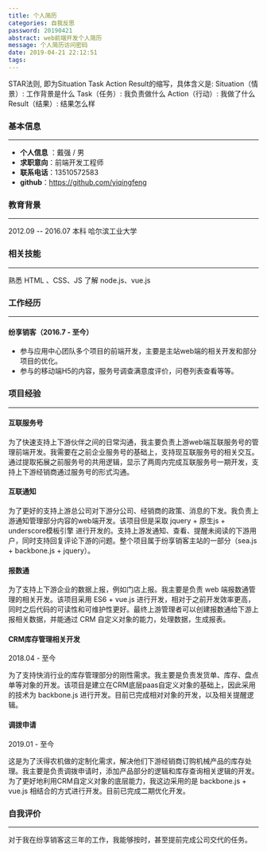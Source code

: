 ```yaml
---
title: 个人简历
categories: 自我反思
password: 20190421
abstract: web前端开发个人简历
message: 个人简历访问密码
date: 2019-04-21 22:12:51
tags:
---
```


STAR法则, 即为Situation Task Action Result的缩写，具体含义是:
Situation（情景）: 工作背景是什么
Task（任务）: 我负责做什么
Action（行动）: 我做了什么
Result（结果）: 结果怎么样


### 基本信息

-------------------

- **个人信息** ：戴强 / 男
- **求职意向**：前端开发工程师
- **联系电话**：13510572583
- **github**：https://github.com/yiqingfeng

### 教育背景

-------------------

2012.09 -- 2016.07  本科  哈尔滨工业大学

### 相关技能

-------------------

熟悉 HTML 、CSS、JS
了解 node.js、vue.js

### 工作经历

-------------------

#### 纷享销客（2016.7 - 至今）

- 参与应用中心团队多个项目的前端开发，主要是主站web端的相关开发和部分项目的优化。
- 参与的移动端H5的内容，服务号调查满意度评价，问卷列表查看等等。

### 项目经验

-------------------

#### 互联服务号

为了快速支持上下游伙伴之间的日常沟通，我主要负责上游web端互联服务号的管理前端开发。我需要在之前企业服务号的基础上，支持现互联服务号的相关交互。通过提取拓展之前服务号的共用逻辑，显示了两周内完成互联服务号一期开发，支持上下游经销商通过服务号的形式沟通。

#### 互联通知

为了更好的支持上游总公司对下游分公司、经销商的政策、消息的下发。我负责上游通知管理部分内容的web端开发。该项目但是采取 jquery + 原生js + underscore模板引擎 进行开发的。支持上游发通知、查看、提醒未阅读的下游用户，同时支持回复评论下游的问题。整个项目属于纷享销客主站的一部分（sea.js + backbone.js + jquery）。

#### 报数通

为了支持上下游企业的数据上报，例如门店上报。我主要是负责 web 端报数通管理的相关开发。该项目采用 ES6 + vue.js 进行开发，相对于之前开发效率更高，同时之后代码的可读性和可维护性更好。最终上游管理者可以创建报数通给下游上报相关数据，并能通过 CRM 自定义对象的能力，处理数据，生成报表。

#### CRM库存管理相关开发

2018.04 - 至今

为了支持快消行业的库存管理部分的刚性需求。我主要是负责发货单、库存、盘点单等对象的开发。该项目是建立在CRM底层paas自定义对象的基础上，因此采用的技术为 backbone.js 进行开发。目前已完成相对对象的开发，以及相关提醒逻辑。

#### 调拨申请

2019.01 - 至今

这是为了沃得农机做的定制化需求，解决他们下游经销商订购机械产品的库存处理。我主要是负责调拨申请时，添加产品部分的逻辑和库存查询相关逻辑的开发。为了更好地利用CRM自定义对象的底层能力，我这边采用的是 backbone.js + vue.js 相结合的方式进行开发。目前已完成二期优化开发。

### 自我评价

----

对于我在纷享销客这三年的工作，我能够按时，甚至提前完成公司交代的任务。
